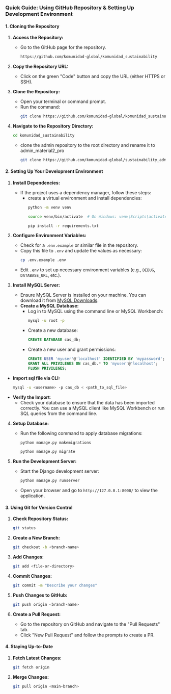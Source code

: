 ### Quick Guide: Using GitHub Repository & Setting Up Development Environment

#### 1. **Cloning the Repository**

1. **Access the Repository:**
   - Go to the GitHub page for the repository.
     ```bash
     https://github.com/komunidad-global/komunidad_sustainability
     ```

2. **Copy the Repository URL:**
   - Click on the green "Code" button and copy the URL (either HTTPS or SSH).

3. **Clone the Repository:**
   - Open your terminal or command prompt.
   - Run the command:
     ```bash
     git clone https://github.com/komunidad-global/komunidad_sustainability.git
     ```

4. **Navigate to the Repository Directory:**
   ```bash
   cd komunidad_sustainability
   ```
   - clone the admin repository to the root directory and rename it to admin_material2_pro
     ```bash
     git clone https://github.com/komunidad-global/sustainability_admin.git admin_material2_pro
     ```

#### 2. **Setting Up Your Development Environment**

1. **Install Dependencies:**
   - If the project uses a dependency manager, follow these steps:
     - create a virtual environment and install dependencies:
       ```bash
       python -m venv venv
       ```
       ```bash
       source venv/bin/activate  # On Windows: venv\Scripts\activate
       ```
       ```bash
       pip install -r requirements.txt
       ```

2. **Configure Environment Variables:**
   - Check for a `.env.example` or similar file in the repository.
   - Copy this file to `.env` and update the values as necessary:
     ```bash
     cp .env.example .env
     ```
   - Edit `.env` to set up necessary environment variables (e.g., `DEBUG`, `DATABASE_URL`, etc.).


3. **Install MySQL Server:**
   - Ensure MySQL Server is installed on your machine. You can download it from [MySQL Downloads](https://dev.mysql.com/downloads/).
   - **Create a MySQL Database:**
     - Log in to MySQL using the command line or MySQL Workbench:
       ```bash
       mysql -u root -p
       ```
     - Create a new database:
       ```sql
       CREATE DATABASE cas_db;
       ```
     - Create a new user and grant permissions:
       ```sql
       CREATE USER 'myuser'@'localhost' IDENTIFIED BY 'mypassword';
       GRANT ALL PRIVILEGES ON cas_db.* TO 'myuser'@'localhost';
       FLUSH PRIVILEGES;
       ```
  - **Import sql file via CLI:**
     ```bash
     mysql -u <username> -p cas_db < <path_to_sql_file>
     ```
 - **Verify the Import**:
   - Check your database to ensure that the data has been imported correctly. You can use a MySQL client like MySQL Workbench or run SQL queries from the command line.


4. **Setup Database:**
   - Run the following command to apply database migrations:
     ```bash
     python manage.py makemigrations
     ```
     ```bash
     python manage.py migrate
     ```

5. **Run the Development Server:**
   - Start the Django development server:
     ```bash
     python manage.py runserver
     ```
   - Open your browser and go to `http://127.0.0.1:8000/` to view the application.


#### 3. **Using Git for Version Control**

1. **Check Repository Status:**
   ```bash
   git status
   ```

2. **Create a New Branch:**
   ```bash
   git checkout -b <branch-name>
   ```

3. **Add Changes:**
   ```bash
   git add <file-or-directory>
   ```

4. **Commit Changes:**
   ```bash
   git commit -m "Describe your changes"
   ```

5. **Push Changes to GitHub:**
   ```bash
   git push origin <branch-name>
   ```

6. **Create a Pull Request:**
   - Go to the repository on GitHub and navigate to the "Pull Requests" tab.
   - Click "New Pull Request" and follow the prompts to create a PR.

#### 4. **Staying Up-to-Date**

1. **Fetch Latest Changes:**
   ```bash
   git fetch origin
   ```

2. **Merge Changes:**
   ```bash
   git pull origin <main-branch>
   ```
